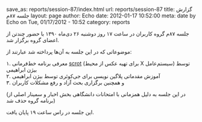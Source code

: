 save_as: reports/session-87/index.html
url: reports/session-87
title: گزارش جلسه ۸۷م
layout: page
author: Echo
date: 2012-01-17 10:52:00
meta: date by Echo on Tue, 01/17/2012 - 10:52
category: reports

جلسه ۸۷م گروه کاربران در ساعت ۱۷ روز دوشنبه ۲۶ دی‌ماه ۱۳۹۰ با حضور چندتن از
اعضای گروه برگزار شد.


<!--more-->



موضوعاتی که در این جلسه به آن‌ها پرداخته شد عبارتند از:

۱. معرفی برنامه خط‌فرمانی [scrot](http://freecode.com/projects/scrot) (برای
تهیه عکس از محیط X سیستم‌عامل) توسط بیژن ابراهیمی  
۲. آموزش مقدماتی پلاگین نویسی برای جی‌کوئری توسط بیژن ابراهیمی  
۳. و همچنین برگزاری بحث آزاد و رفع مشکلات کاربران

(در این جلسه به دلیل همزمانی با امتحانات دانشگاهی بخش اخبار و سمینار اصلی از
برنامه گروه حذف شد)

این جلسه در راس ساعت ۱۹ پایان یافت.
